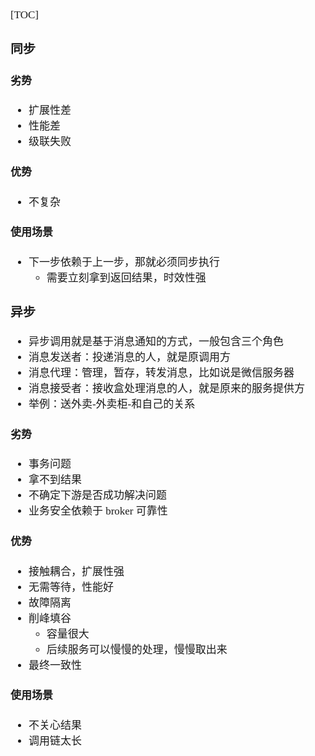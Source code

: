 <span  style="font-family: Simsun,serif; font-size: 17px; ">

[TOC]

### 同步

#### 劣势

- 扩展性差
- 性能差
- 级联失败

#### 优势

- 不复杂

#### 使用场景

- 下一步依赖于上一步，那就必须同步执行
    - 需要立刻拿到返回结果，时效性强

### 异步

- 异步调用就是基于消息通知的方式，一般包含三个角色
- 消息发送者：投递消息的人，就是原调用方
- 消息代理：管理，暂存，转发消息，比如说是微信服务器
- 消息接受者：接收盒处理消息的人，就是原来的服务提供方
- 举例：送外卖-外卖柜-和自己的关系

#### 劣势

- 事务问题
- 拿不到结果
- 不确定下游是否成功解决问题
- 业务安全依赖于 broker 可靠性

#### 优势

- 接触耦合，扩展性强
- 无需等待，性能好
- 故障隔离
- 削峰填谷
    - 容量很大
    - 后续服务可以慢慢的处理，慢慢取出来
- 最终一致性

#### 使用场景

- 不关心结果
- 调用链太长

</span> 